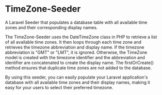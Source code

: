 # TimeZone-Seeder
A Laravel Seeder that populates a database table with all available time zones and their corresponding display names.

The TimeZone-Seeder uses the DateTimeZone class in PHP to retrieve a list of all available time zones. It then loops through each time zone and retrieves the timezone abbreviation and display name. If the timezone abbreviation is "GMT" or "LMT", it is ignored. Otherwise, the TimeZone model is created with the timezone identifier and the abbreviation and identifier are concatenated to create the display name. The firstOrCreate() method ensures that duplicate time zones are not added to the database.

By using this seeder, you can easily populate your Laravel application's database with all available time zones and their display names, making it easy for your users to select their preferred timezone.
